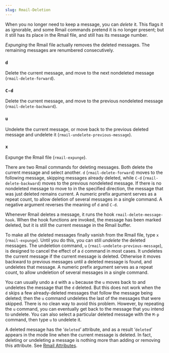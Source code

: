 ```yaml
---
slug: Rmail-Deletion
---
```


When you no longer need to keep a message, you can *delete* it. This flags it as ignorable, and some Rmail commands pretend it is no longer present; but it still has its place in the Rmail file, and still has its message number.

*Expunging* the Rmail file actually removes the deleted messages. The remaining messages are renumbered consecutively.

### `d`

Delete the current message, and move to the next nondeleted message (`rmail-delete-forward`).

### `C-d`

Delete the current message, and move to the previous nondeleted message (`rmail-delete-backward`).

### `u`

Undelete the current message, or move back to the previous deleted message and undelete it (`rmail-undelete-previous-message`).

### `x`

Expunge the Rmail file (`rmail-expunge`).

There are two Rmail commands for deleting messages. Both delete the current message and select another. `d` (`rmail-delete-forward`) moves to the following message, skipping messages already deleted, while `C-d` (`rmail-delete-backward`) moves to the previous nondeleted message. If there is no nondeleted message to move to in the specified direction, the message that was just deleted remains current. A numeric prefix argument serves as a repeat count, to allow deletion of several messages in a single command. A negative argument reverses the meaning of `d` and `C-d`.

Whenever Rmail deletes a message, it runs the hook `rmail-delete-message-hook`. When the hook functions are invoked, the message has been marked deleted, but it is still the current message in the Rmail buffer.

To make all the deleted messages finally vanish from the Rmail file, type `x` (`rmail-expunge`). Until you do this, you can still *undelete* the deleted messages. The undeletion command, `u` (`rmail-undelete-previous-message`), is designed to cancel the effect of a `d` command in most cases. It undeletes the current message if the current message is deleted. Otherwise it moves backward to previous messages until a deleted message is found, and undeletes that message. A numeric prefix argument serves as a repeat count, to allow undeletion of several messages in a single command.

You can usually undo a `d` with a `u` because the `u` moves back to and undeletes the message that the `d` deleted. But this does not work when the `d` skips a few already-deleted messages that follow the message being deleted; then the `u` command undeletes the last of the messages that were skipped. There is no clean way to avoid this problem. However, by repeating the `u` command, you can eventually get back to the message that you intend to undelete. You can also select a particular deleted message with the `M-p` command, then type `u` to undelete it.

A deleted message has the ‘`deleted`’ attribute, and as a result ‘`deleted`’ appears in the mode line when the current message is deleted. In fact, deleting or undeleting a message is nothing more than adding or removing this attribute. See [Rmail Attributes](/docs/emacs/Rmail-Attributes).
